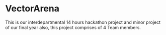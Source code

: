 # VectorArena
This is our interdepartmental 14 hours hackathon project and minor project of our final year also, this project comprises of 4 Team members.

